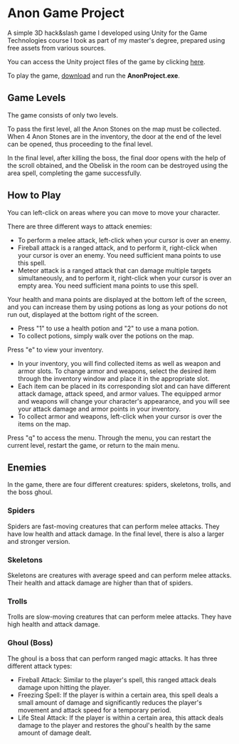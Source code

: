 # Anon Game Project
A simple 3D hack&slash game I developed using Unity for the Game Technologies course I took as part of my master's degree, prepared using free assets from various sources.

You can access the Unity project files of the game by clicking [here](https://drive.google.com/file/d/1JvDHCzlOJINA-B1rjevqZx5Njoi7XYjz/view?usp=sharing).

To play the game, [download](https://drive.google.com/file/d/1jweLmhvVnXmHeXgvgmRTjYGDwjDiYJTZ/view?usp=sharing) and run the **AnonProject.exe**.

## Game Levels
The game consists of only two levels.

To pass the first level, all the Anon Stones on the map must be collected. When 4 Anon Stones are in the inventory, the door at the end of the level can be opened, thus proceeding to the final level.

In the final level, after killing the boss, the final door opens with the help of the scroll obtained, and the Obelisk in the room can be destroyed using the area spell, completing the game successfully.

## How to Play
You can left-click on areas where you can move to move your character.

There are three different ways to attack enemies:

- To perform a melee attack, left-click when your cursor is over an enemy.
- Fireball attack is a ranged attack, and to perform it, right-click when your cursor is over an enemy. You need sufficient mana points to use this spell.
- Meteor attack is a ranged attack that can damage multiple targets simultaneously, and to perform it, right-click when your cursor is over an empty area. You need sufficient mana points to use this spell.

Your health and mana points are displayed at the bottom left of the screen, and you can increase them by using potions as long as your potions do not run out, displayed at the bottom right of the screen.

- Press "1" to use a health potion and "2" to use a mana potion.
- To collect potions, simply walk over the potions on the map.

Press "e" to view your inventory.

- In your inventory, you will find collected items as well as weapon and armor slots. To change armor and weapons, select the desired item through the inventory window and place it in the appropriate slot.
- Each item can be placed in its corresponding slot and can have different attack damage, attack speed, and armor values. The equipped armor and weapons will change your character's appearance, and you will see your attack damage and armor points in your inventory.
- To collect armor and weapons, left-click when your cursor is over the items on the map.

Press "q" to access the menu. Through the menu, you can restart the current level, restart the game, or return to the main menu.

## Enemies

In the game, there are four different creatures: spiders, skeletons, trolls, and the boss ghoul.

### Spiders
Spiders are fast-moving creatures that can perform melee attacks. They have low health and attack damage. In the final level, there is also a larger and stronger version.

### Skeletons
Skeletons are creatures with average speed and can perform melee attacks. Their health and attack damage are higher than that of spiders.

### Trolls
Trolls are slow-moving creatures that can perform melee attacks. They have high health and attack damage.

### Ghoul (Boss)
The ghoul is a boss that can perform ranged magic attacks. It has three different attack types:
- Fireball Attack: Similar to the player's spell, this ranged attack deals damage upon hitting the player.
- Freezing Spell: If the player is within a certain area, this spell deals a small amount of damage and significantly reduces the player's movement and attack speed for a temporary period.
- Life Steal Attack: If the player is within a certain area, this attack deals damage to the player and restores the ghoul's health by the same amount of damage dealt.
